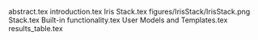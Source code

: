abstract.tex
introduction.tex
Iris Stack.tex
figures/IrisStack/IrisStack.png
Stack.tex
Built-in functionality.tex
User Models and Templates.tex
results_table.tex
